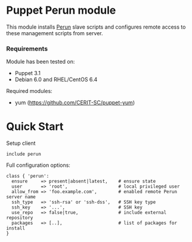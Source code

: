 # Puppet Perun module

This module installs [Perun](http://perun.metacentrum.cz/) slave
scripts and configures remote access to these management scripts
from server.

### Requirements

Module has been tested on:

* Puppet 3.1
* Debian 6.0 and RHEL/CentOS 6.4

Required modules:

* yum (https://github.com/CERIT-SC/puppet-yum)

# Quick Start

Setup client

    include perun

Full configuration options:

    class { 'perun':
      ensure     => present|absent|latest,    # ensure state
	  user       => 'root',                   # local privileged user
	  allow_from => 'foo.example.com',        # enabled remote Perun server name
	  ssh_type   => 'ssh-rsa' or 'ssh-dss',   # SSH key type
	  ssh_key    => '...',                    # SSH key
	  use_repo   => false|true,               # include external repository
	  packages   => [..],                     # list of packages for install
	}
